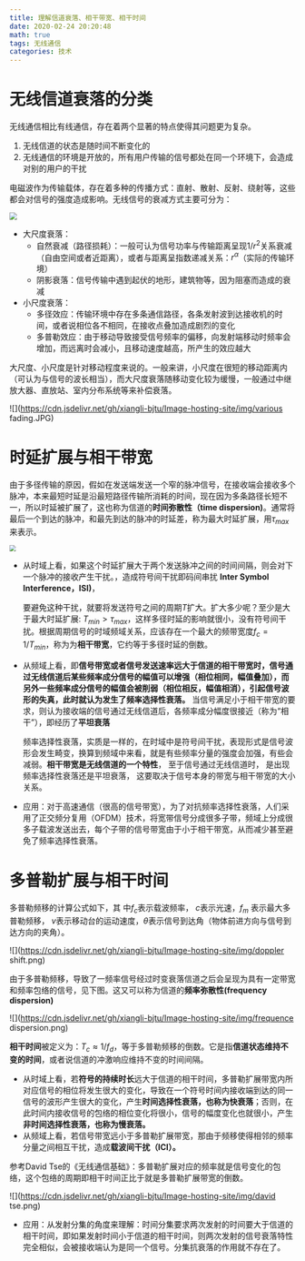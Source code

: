 ```yaml
---
title: 理解信道衰落、相干带宽、相干时间
date: 2020-02-24 20:20:48
math: true
tags: 无线通信
categories: 技术
---
```


# 无线信道衰落的分类

无线通信相比有线通信，存在着两个显著的特点使得其问题更为复杂。

1. 无线信道的状态是随时间不断变化的
2. 无线通信的环境是开放的，所有用户传输的信号都处在同一个环境下，会造成对别的用户的干扰

电磁波作为传输载体，存在着多种的传播方式：直射、散射、反射、绕射等，这些都会对信号的强度造成影响。无线信号的衰减方式主要可分为：

<img src="https://cdn.jsdelivr.net/gh/xiangli-bjtu/Image-hosting-site/img/wireless fading.png" style="zoom:80%;" />


* 大尺度衰落：
  * 自然衰减（路径损耗）：一般可认为信号功率与传输距离呈现$1/r^2$关系衰减（自由空间或者近距离），或者与距离呈指数递减关系：$r^{\alpha}$（实际的传输环境）
  * 阴影衰落：信号传输中遇到起伏的地形，建筑物等，因为阻塞而造成的衰减
* 小尺度衰落：
  * 多径效应：传输环境中存在多条通信路径，各条发射波到达接收机的时间，或者说相位各不相同，在接收点叠加造成剧烈的变化
  * 多普勒效应：由于移动导致接受信号频率的偏移，向发射端移动时频率会增加，而远离时会减小，且移动速度越高，所产生的效应越大

大尺度、小尺度是针对移动程度来说的。一般来讲，小尺度在很短的移动距离内（可认为与信号的波长相当），而大尺度衰落随移动变化较为缓慢，一般通过中继放大器、直放站、室内分布系统等来补偿衰落。

![](https://cdn.jsdelivr.net/gh/xiangli-bjtu/Image-hosting-site/img/various fading.JPG)

# 时延扩展与相干带宽

由于多径传输的原因，假如在发送端发送一个窄的脉冲信号，在接收端会接收多个脉冲，本来最短时延是沿最短路径传输所消耗的时间，现在因为多条路径长短不一，所以时延被扩展了，这也称为信道的**时间弥散性（time dispersion)**。通常将最后一个到达的脉冲，和最先到达的脉冲的时延差，称为最大时延扩展，用$\tau_{max}$来表示。

<img src="https://cdn.jsdelivr.net/gh/xiangli-bjtu/Image-hosting-site/img/time spread.png" style="zoom:67%;" />

* 从时域上看，如果这个时延扩展大于两个发送脉冲之间的时间间隔，则会对下一个脉冲的接收产生干扰。，造成符号间干扰即码间串扰 **Inter Symbol Interference，ISI)**，

  要避免这种干扰，就要将发送符号之间的周期$T$扩大。扩大多少呢？至少是大于最大时延扩展: $T_{min}>\tau_{max}$，这样多径时延的影响就很小，没有符号间干扰。根据周期信号的时域频域关系，应该存在一个最大的频带宽度$f_{c}=1/T_{min}$，称为为**相干带宽**，它约等于多径时延的倒数。

* 从频域上看，即**信号带宽或者信号发送速率远大于信道的相干带宽时，**信号通过无线信道后某些频率成分信号的幅值可以增强（相位相同，幅值叠加），而另外一些频率成分信号的幅值会被削弱（相位相反，幅值相消），引起信号波形的失真，此时就认为发生了**频率选择性衰落。** 当信号满足小于相干带宽的要求，则认为接收端的信号通过无线信道后，各频率成分幅度很接近（称为“相干”），即经历了**平坦衰落**

  频率选择性衰落，实质是一样的，在时域中是符号间干扰，表现形式是信号波形会发生畸变，换算到频域中来看，就是有些频率分量的强度会加强，有些会减弱。**相干带宽是无线信道的一个特性**， 至于信号通过无线信道时， 是出现频率选择性衰落还是平坦衰落， 这要取决于信号本身的带宽与相干带宽的大小关系。

* 应用：对于高速通信（很高的信号带宽），为了对抗频率选择性衰落，人们采用了正交频分复用（OFDM）技术，将宽带信号分成很多子带，频域上分成很多子载波发送出去，每个子带的信号带宽由于小于相干带宽，从而减少甚至避免了频率选择性衰落。



# 多普勒扩展与相干时间

多普勒频移的计算公式如下，其 中$f_c$表示载波频率， $c$表示光速，$f_m$ 表示最大多普勒频移， $v$表示移动台的运动速度，$\theta$表示信号到达角（物体前进方向与信号到达方向的夹角）。

![](https://cdn.jsdelivr.net/gh/xiangli-bjtu/Image-hosting-site/img/doppler shift.png)

由于多普勒频移，导致了一频率信号经过时变衰落信道之后会呈现为具有一定带宽和频率包络的信号，见下图。这又可以称为信道的**频率弥散性(frequency dispersion)**

![](https://cdn.jsdelivr.net/gh/xiangli-bjtu/Image-hosting-site/img/frequence dispersion.png)

**相干时间**被定义为：$T_c \approx1/f_d$，等于多普勒频移的倒数。它是指**信道状态维持不变的时间**，或者说信道的冲激响应维持不变的时间间隔。

* 从时域上看，若**符号的持续时长**远大于信道的相干时间，多普勒扩展带宽内所对应信号的相位将发生很大的变化，导致在一个符号时间内接收端到达的同一信号的波形产生很大的变化，产生**时间选择性衰落，也称为快衰落**；否则，在此时间内接收信号的包络的相位变化将很小，信号的幅度变化也就很小，产生**非时间选择性衰落，也称为慢衰落。**
* 从频域上看，若信号带宽远小于多普勒扩展带宽，那由于频移使得相邻的频率分量之间相互干扰，造成**载波间干扰（ICI）。**

参考David Tse的《无线通信基础》：多普勒扩展对应的频率就是信号变化的包络，这个包络的周期即相干时间正比于就是多普勒扩展带宽的倒数。

![](https://cdn.jsdelivr.net/gh/xiangli-bjtu/Image-hosting-site/img/david tse.png)

* 应用：从发射分集的角度来理解：时间分集要求两次发射的时间要大于信道的相干时间，即如果发射时间小于信道的相干时间，则两次发射的信号衰落特性完全相似，会被接收端认为是同一个信号。分集抗衰落的作用就不存在了。